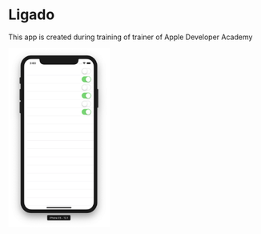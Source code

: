 # Ligado

This app is created during training of trainer of Apple Developer Academy

<img src="screenshots/01.png" width="40%">
